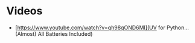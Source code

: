 # Videos
- [https://www.youtube.com/watch?v=qh98qOND6MI](UV for Python… (Almost) All Batteries Included)

